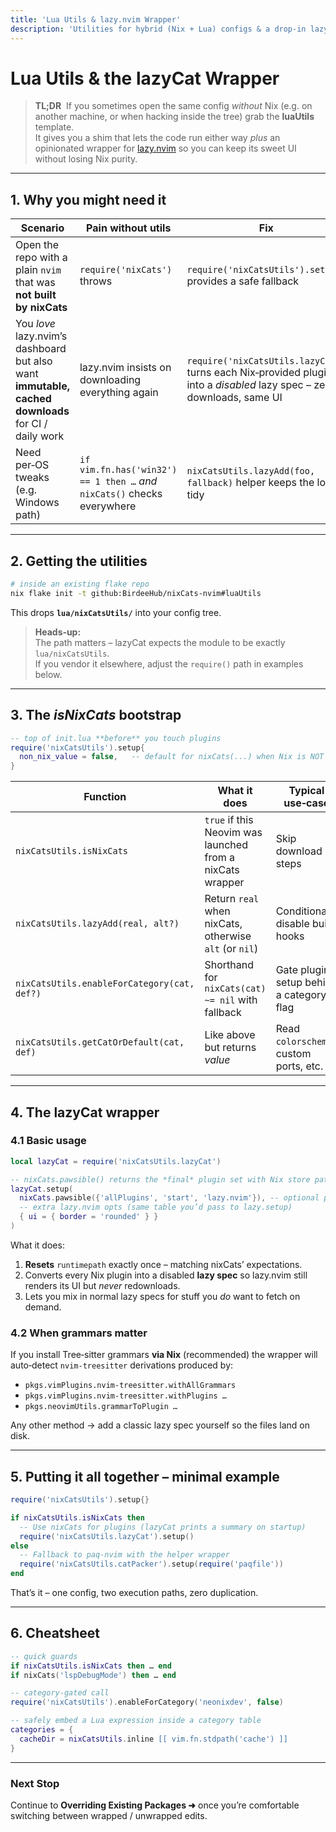 ```yaml
---
title: 'Lua Utils & lazy.nvim Wrapper'
description: 'Utilities for hybrid (Nix + Lua) configs & a drop‑in lazy.nvim wrapper that plays nicely with nixCats'
---
```


# Lua Utils & the **lazyCat** Wrapper

> **TL;DR**  If you sometimes open the same config *without* Nix (e.g. on another machine, or when hacking inside the tree) grab the **luaUtils** template.  
> It gives you a shim that lets the code run either way *plus* an opinionated wrapper for [lazy.nvim](https://github.com/folke/lazy.nvim) so you can keep its sweet UI without losing Nix purity.

---

## 1. Why you might need it

| Scenario | Pain without utils | Fix |
|----------|-------------------|-----|
| Open the repo with a plain `nvim` that was **not built by nixCats** | `require('nixCats')` throws | `require('nixCatsUtils').setup{}` provides a safe fallback |
| You *love* lazy.nvim’s dashboard but also want **immutable, cached downloads** for CI / daily work | lazy.nvim insists on downloading everything again | `require('nixCatsUtils.lazyCat')` turns each Nix‑provided plugin into a *disabled* lazy spec – zero downloads, same UI |
| Need per‑OS tweaks (e.g. Windows path) | `if vim.fn.has('win32') == 1 then …` *and* `nixCats()` checks everywhere | `nixCatsUtils.lazyAdd(foo, fallback)` helper keeps the logic tidy |

---

## 2. Getting the utilities

```bash
# inside an existing flake repo
nix flake init -t github:BirdeeHub/nixCats-nvim#luaUtils
```

This drops **`lua/nixCatsUtils/`** into your config tree.

> **Heads‑up:**  
> The path matters – lazyCat expects the module to be exactly `lua/nixCatsUtils`.  
> If you vendor it elsewhere, adjust the `require()` path in examples below.

---

## 3. The *isNixCats* bootstrap

```lua
-- top of init.lua **before** you touch plugins
require('nixCatsUtils').setup{
  non_nix_value = false,   -- default for nixCats(...) when Nix is NOT present
}
```

| Function | What it does | Typical use‑case |
|----------|--------------|------------------|
| `nixCatsUtils.isNixCats` | `true` if this Neovim was launched from a nixCats wrapper | Skip download steps |
| `nixCatsUtils.lazyAdd(real, alt?)` | Return `real` when nixCats, otherwise `alt` (or `nil`) | Conditionally disable build hooks |
| `nixCatsUtils.enableForCategory(cat, def?)` | Shorthand for `nixCats(cat) ~= nil` with fallback | Gate plugin setup behind a category flag |
| `nixCatsUtils.getCatOrDefault(cat, def)` | Like above but returns *value* | Read `colorscheme`, custom ports, etc. |

---

## 4. The **lazyCat** wrapper

### 4.1 Basic usage

```lua
local lazyCat = require('nixCatsUtils.lazyCat')

-- nixCats.pawsible() returns the *final* plugin set with Nix store paths
lazyCat.setup(
  nixCats.pawsible({'allPlugins', 'start', 'lazy.nvim'}), -- optional path hint
  -- extra lazy.nvim opts (same table you’d pass to lazy.setup)
  { ui = { border = 'rounded' } }
)
```

What it does:

1. **Resets** `runtimepath` exactly once – matching nixCats’ expectations.
2. Converts every Nix plugin into a disabled **lazy spec** so lazy.nvim
   still renders its UI but *never* redownloads.
3. Lets you mix in normal lazy specs for stuff you *do* want to fetch on demand.

### 4.2 When grammars matter

If you install Tree‑sitter grammars **via Nix** (recommended) the wrapper will
auto‑detect `nvim-treesitter` derivations produced by:

- `pkgs.vimPlugins.nvim-treesitter.withAllGrammars`
- `pkgs.vimPlugins.nvim-treesitter.withPlugins …`
- `pkgs.neovimUtils.grammarToPlugin …`

Any other method → add a classic lazy spec yourself so the files land on disk.

---

## 5. Putting it all together – minimal example

```lua
require('nixCatsUtils').setup{}

if nixCatsUtils.isNixCats then
  -- Use nixCats for plugins (lazyCat prints a summary on startup)
  require('nixCatsUtils.lazyCat').setup()
else
  -- Fallback to paq‑nvim with the helper wrapper
  require('nixCatsUtils.catPacker').setup(require('paqfile'))
end
```

That’s it – one config, two execution paths, zero duplication.

---

## 6. Cheatsheet

```lua
-- quick guards
if nixCatsUtils.isNixCats then … end
if nixCats('lspDebugMode') then … end

-- category‑gated call
require('nixCatsUtils').enableForCategory('neonixdev', false)

-- safely embed a Lua expression inside a category table
categories = {
  cacheDir = nixCatsUtils.inline [[ vim.fn.stdpath('cache') ]]
}
```

---

### Next Stop

Continue to **Overriding Existing Packages ➜** once you’re comfortable
switching between wrapped / unwrapped edits.

